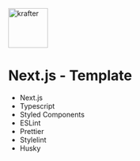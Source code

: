   <a href="https://krafter.dev">
    <img
      src="https://avatars0.githubusercontent.com/u/60414700?s=400&u=9c0d576ff33714dcdf11b159f0f3d775b2bac5ea&v=4"
      height="80"
      alt="krafter"
      title="krafter"
    />
  </a>

# Next.js - Template

- Next.js
- Typescript
- Styled Components
- ESLint
- Prettier
- Stylelint
- Husky
